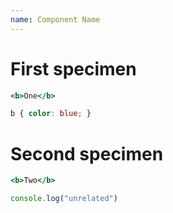 ```yaml
---
name: Component Name
---
```


# First specimen

```one.html
<b>One</b>
```

```css
b { color: blue; }
```

# Second specimen

```two.html
<b>Two</b>
```

```js
console.log("unrelated")
```
